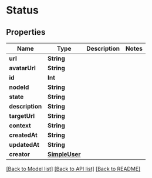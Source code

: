 # Status

## Properties
Name | Type | Description | Notes
------------ | ------------- | ------------- | -------------
**url** | **String** |  | 
**avatarUrl** | **String** |  | 
**id** | **Int** |  | 
**nodeId** | **String** |  | 
**state** | **String** |  | 
**description** | **String** |  | 
**targetUrl** | **String** |  | 
**context** | **String** |  | 
**createdAt** | **String** |  | 
**updatedAt** | **String** |  | 
**creator** | [**SimpleUser**](SimpleUser.md) |  | 

[[Back to Model list]](../README.md#documentation-for-models) [[Back to API list]](../README.md#documentation-for-api-endpoints) [[Back to README]](../README.md)


